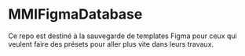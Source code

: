 # MMIFigmaDatabase
Ce repo est destiné à la sauvegarde de templates Figma pour ceux qui veulent faire des présets pour aller plus vite dans leurs travaux.
